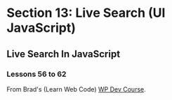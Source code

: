 # Section 13: Live Search (UI JavaScript)

## Live Search In JavaScript

### Lessons 56 to 62

From Brad's (Learn Web Code) [WP Dev Course](https://www.udemy.com/course/become-a-wordpress-developer-php-javascript/learn/lecture/7740992#overview).